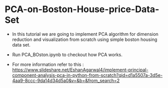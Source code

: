 # PCA-on-Boston-House-price-Data-Set

- In this tutorial we are going to implement PCA algorithm for dimension reduction and visualization from scratch using simple boston housing data set.

- Run PCA_BOston.ipynb to checkout how PCA works.

- For more information refer to this : https://www.slideshare.net/EshanAgarwal4/implement-principal-component-analysis-pca-in-python-from-scratch?qid=d1a5507a-3d5e-4aa9-8ccc-9da14d34d5a0&v=&b=&from_search=2
